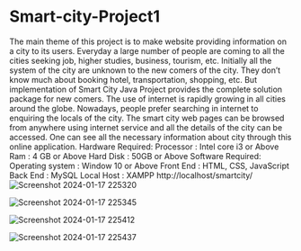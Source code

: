 # Smart-city-Project1
The main theme of this project is to make website providing information on a city to its users.
Everyday a large number of people are coming to all the       cities seeking job, higher studies, business, tourism, etc. Initially all the system of the city are unknown to the new comers of the city.
They don’t know much about booking hotel, transportation, shopping, etc. But implementation of Smart City Java Project provides the complete solution package for new comers.
The use of internet is rapidly growing in all cities around the globe. Nowadays, people prefer searching in internet to enquiring the locals of the city. 
The smart city web pages can be browsed from anywhere using internet service and all the details of the city can be accessed. One can see all the necessary information about city through this online application.
Hardware Required: 
 Processor : Intel core i3 or Above
 Ram : 4 GB or Above 
 Hard Disk : 50GB or Above 
Software Required: 
 Operating system : Window 10 or Above
 Front End : HTML, CSS, JavaScript
 Back End : MySQL 
 Local Host : XAMPP
 http://localhost/smartcity/
![Screenshot 2024-01-17 225320](https://github.com/vinayrenuke/Smart-City-Project1/assets/156569065/f94129fb-20c1-4884-a60b-aa32f1c8b8f4)

![Screenshot 2024-01-17 225345](https://github.com/vinayrenuke/Smart-City-Project1/assets/156569065/7dd223d0-3efd-49c3-9f87-243604c5c77a)

![Screenshot 2024-01-17 225412](https://github.com/vinayrenuke/Smart-City-Project1/assets/156569065/7054d40a-4125-423d-8584-faf3ef06c7a4)

![Screenshot 2024-01-17 225437](https://github.com/vinayrenuke/Smart-City-Project1/assets/156569065/19f0fdd0-af6d-443e-91a7-f6a0f35f85d0)
